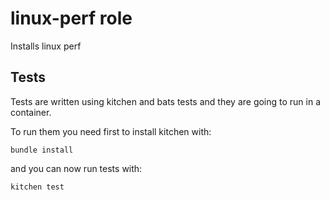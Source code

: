 # linux-perf role

Installs linux perf

## Tests

Tests are written using kitchen and bats tests and they are going to run in a container.

To run them you need first to install kitchen with:

```
bundle install
```

and you can now run tests with:

```
kitchen test
```
